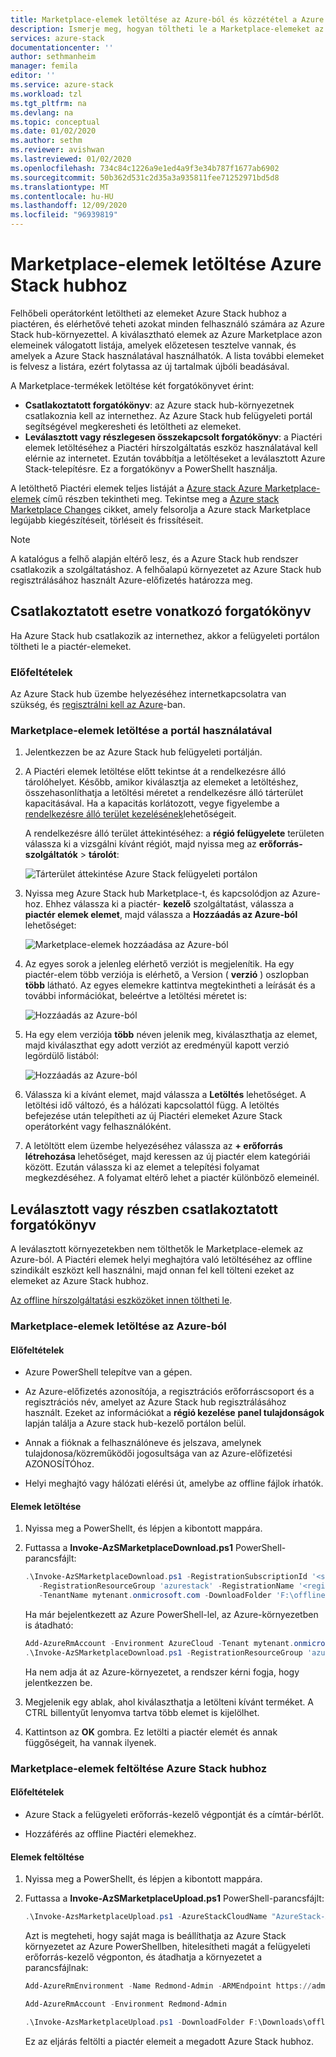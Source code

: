 ```yaml
---
title: Marketplace-elemek letöltése az Azure-ból és közzététel a Azure Stackba | Microsoft Docs
description: Ismerje meg, hogyan töltheti le a Marketplace-elemeket az Azure-ból, és hogyan tehet közzé Azure Stack.
services: azure-stack
documentationcenter: ''
author: sethmanheim
manager: femila
editor: ''
ms.service: azure-stack
ms.workload: tzl
ms.tgt_pltfrm: na
ms.devlang: na
ms.topic: conceptual
ms.date: 01/02/2020
ms.author: sethm
ms.reviewer: avishwan
ms.lastreviewed: 01/02/2020
ms.openlocfilehash: 734c84c1226a9e1ed4a9f3e34b787f1677ab6902
ms.sourcegitcommit: 50b362d531c2d35a3a935811fee71252971bd5d8
ms.translationtype: MT
ms.contentlocale: hu-HU
ms.lasthandoff: 12/09/2020
ms.locfileid: "96939819"
---
```

# <a name="download-marketplace-items-to-azure-stack-hub"></a>Marketplace-elemek letöltése Azure Stack hubhoz 

Felhőbeli operátorként letöltheti az elemeket Azure Stack hubhoz a piactéren, és elérhetővé teheti azokat minden felhasználó számára az Azure Stack hub-környezettel. A kiválasztható elemek az Azure Marketplace azon elemeinek válogatott listája, amelyek előzetesen tesztelve vannak, és amelyek a Azure Stack használatával használhatók. A lista további elemeket is felvesz a listára, ezért folytassa az új tartalmak újbóli beadásával.

A Marketplace-termékek letöltése két forgatókönyvet érint:

- **Csatlakoztatott forgatókönyv**: az Azure stack hub-környezetnek csatlakoznia kell az internethez. Az Azure Stack hub felügyeleti portál segítségével megkeresheti és letöltheti az elemeket.
- **Leválasztott vagy részlegesen összekapcsolt forgatókönyv**: a Piactéri elemek letöltéséhez a Piactéri hírszolgáltatás eszköz használatával kell elérnie az internetet. Ezután továbbítja a letöltéseket a leválasztott Azure Stack-telepítésre. Ez a forgatókönyv a PowerShellt használja.

A letölthető Piactéri elemek teljes listáját a [Azure stack Azure Marketplace-elemek](../../operator/azure-stack-marketplace-azure-items.md) című részben tekintheti meg. Tekintse meg a [Azure stack Marketplace Changes](../../operator/azure-stack-marketplace-changes.md) cikket, amely felsorolja a Azure stack Marketplace legújabb kiegészítéseit, törléseit és frissítéseit.

> [!NOTE]
> A katalógus a felhő alapján eltérő lesz, és a Azure Stack hub rendszer csatlakozik a szolgáltatáshoz. A felhőalapú környezetet az Azure Stack hub regisztrálásához használt Azure-előfizetés határozza meg.

## <a name="connected-scenario"></a>Csatlakoztatott esetre vonatkozó forgatókönyv

Ha Azure Stack hub csatlakozik az internethez, akkor a felügyeleti portálon töltheti le a piactér-elemeket.

### <a name="prerequisites"></a>Előfeltételek

Az Azure Stack hub üzembe helyezéséhez internetkapcsolatra van szükség, és [regisztrálni kell az Azure](registration-tzl.md)-ban.

### <a name="use-the-portal-to-download-marketplace-items"></a>Marketplace-elemek letöltése a portál használatával

1. Jelentkezzen be az Azure Stack hub felügyeleti portálján.

2. A Piactéri elemek letöltése előtt tekintse át a rendelkezésre álló tárolóhelyet. Később, amikor kiválasztja az elemeket a letöltéshez, összehasonlíthatja a letöltési méretet a rendelkezésre álló tárterület kapacitásával. Ha a kapacitás korlátozott, vegye figyelembe a [rendelkezésre álló terület kezelésének](../../operator/azure-stack-manage-storage-shares.md#manage-available-space)lehetőségeit.

   A rendelkezésre álló terület áttekintéséhez: a **régió felügyelete** területen válassza ki a vizsgálni kívánt régiót, majd nyissa meg az **erőforrás-szolgáltatók**  >  **tárolót**:

   ![Tárterület áttekintése Azure Stack felügyeleti portálon](media/azure-stack-download-azure-marketplace-item-tzl/storage.png)

3. Nyissa meg Azure Stack hub Marketplace-t, és kapcsolódjon az Azure-hoz. Ehhez válassza ki a piactér- **kezelő** szolgáltatást, válassza a **piactér elemek elemet**, majd válassza a **Hozzáadás az Azure-ból** lehetőséget:

   ![Marketplace-elemek hozzáadása az Azure-ból](media/azure-stack-download-azure-marketplace-item-tzl/marketplace.png)

4. Az egyes sorok a jelenleg elérhető verziót is megjelenítik. Ha egy piactér-elem több verziója is elérhető, a Version ( **verzió** ) oszlopban **több** látható. Az egyes elemekre kattintva megtekintheti a leírását és a további információkat, beleértve a letöltési méretet is:

   ![Hozzáadás az Azure-ból](media/azure-stack-download-azure-marketplace-item-tzl/add-from-azure1.png)

5. Ha egy elem verziója **több** néven jelenik meg, kiválaszthatja az elemet, majd kiválaszthat egy adott verziót az eredményül kapott verzió legördülő listából:

   ![Hozzáadás az Azure-ból](media/azure-stack-download-azure-marketplace-item-tzl/add-from-azure3.png)

6. Válassza ki a kívánt elemet, majd válassza a **Letöltés** lehetőséget. A letöltési idő változó, és a hálózati kapcsolattól függ. A letöltés befejezése után telepítheti az új Piactéri elemeket Azure Stack operátorként vagy felhasználóként.

7. A letöltött elem üzembe helyezéséhez válassza az **+ erőforrás létrehozása** lehetőséget, majd keressen az új piactér elem kategóriái között. Ezután válassza ki az elemet a telepítési folyamat megkezdéséhez. A folyamat eltérő lehet a piactér különböző elemeinél.

## <a name="disconnected-or-a-partially-connected-scenario"></a>Leválasztott vagy részben csatlakoztatott forgatókönyv

A leválasztott környezetekben nem tölthetők le Marketplace-elemek az Azure-ból. A Piactéri elemek helyi meghajtóra való letöltéséhez az offline szindikált eszközt kell használni, majd onnan fel kell tölteni ezeket az elemeket az Azure Stack hubhoz.

[Az offline hírszolgáltatási eszközöket innen töltheti le](https://aka.ms/azsSyndicationtool).

### <a name="download-marketplace-items-from-azure"></a>Marketplace-elemek letöltése az Azure-ból

#### <a name="prerequisites"></a>Előfeltételek

- Azure PowerShell telepítve van a gépen.

- Az Azure-előfizetés azonosítója, a regisztrációs erőforráscsoport és a regisztrációs név, amelyet az Azure Stack hub regisztrálásához használt. Ezeket az információkat a **régió kezelése** **panel tulajdonságok** lapján találja a Azure stack hub-kezelő portálon belül.

- Annak a fióknak a felhasználóneve és jelszava, amelynek tulajdonosa/közreműködői jogosultsága van az Azure-előfizetési AZONOSÍTÓhoz.

- Helyi meghajtó vagy hálózati elérési út, amelybe az offline fájlok írhatók.

#### <a name="download-items"></a>Elemek letöltése

1. Nyissa meg a PowerShellt, és lépjen a kibontott mappára.

2. Futtassa a **Invoke-AzSMarketplaceDownload.ps1** PowerShell-parancsfájlt:

    ```powershell
    .\Invoke-AzSMarketplaceDownload.ps1 -RegistrationSubscriptionId '<subscription ID>' ` 
       -RegistrationResourceGroup 'azurestack' -RegistrationName '<registration name>' `
       -TenantName mytenant.onmicrosoft.com -DownloadFolder 'F:\offlineSyndication'
    ```

    Ha már bejelentkezett az Azure PowerShell-lel, az Azure-környezetben is átadható:

    ```powershell
    Add-AzureRmAccount -Environment AzureCloud -Tenant mytenant.onmicrosoft.com 
    .\Invoke-AzSMarketplaceDownload.ps1 -RegistrationResourceGroup 'azurestack' -RegistrationName '<registration name>' -DownloadFolder 'F:\offlineSyndication' -AzureContext $(Get-AzureRMContext)
    ```

    Ha nem adja át az Azure-környezetet, a rendszer kérni fogja, hogy jelentkezzen be.

3. Megjelenik egy ablak, ahol kiválaszthatja a letölteni kívánt terméket. A CTRL billentyűt lenyomva tartva több elemet is kijelölhet.

4. Kattintson az **OK** gombra. Ez letölti a piactér elemét és annak függőségeit, ha vannak ilyenek.

### <a name="upload-marketplace-items-to-azure-stack-hub"></a>Marketplace-elemek feltöltése Azure Stack hubhoz

#### <a name="prerequisites"></a>Előfeltételek

- Azure Stack a felügyeleti erőforrás-kezelő végpontját és a címtár-bérlőt.

- Hozzáférés az offline Piactéri elemekhez.

#### <a name="upload-items"></a>Elemek feltöltése

1. Nyissa meg a PowerShellt, és lépjen a kibontott mappára.

2. Futtassa a **Invoke-AzSMarketplaceUpload.ps1** PowerShell-parancsfájlt:

    ```powershell
    .\Invoke-AzsMarketplaceUpload.ps1 -AzureStackCloudName "AzureStack-Admin" -AzureStackAdminARMEndpoint https://adminmanagement.<region>.<fqdn> -TenantName mytenant.onmicrosoft.com -DownloadFolder F:\offlineSyndication
    ```

    Azt is megteheti, hogy saját maga is beállíthatja az Azure Stack környezetet az Azure PowerShellben, hitelesítheti magát a felügyeleti erőforrás-kezelő végponton, és átadhatja a környezetet a parancsfájlnak:

    ```powershell
    Add-AzureRmEnvironment -Name Redmond-Admin -ARMEndpoint https://adminmanagement.redmond.azurestack.corp.microsoft.com

    Add-AzureRmAccount -Environment Redmond-Admin

    .\Invoke-AzsMarketplaceUpload.ps1 -DownloadFolder F:\Downloads\offlining -AzureContext $(Get-AzureRmContext)
    ```

    Ez az eljárás feltölti a piactér elemeit a megadott Azure Stack hubhoz.
